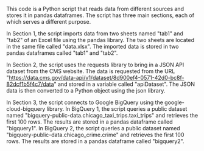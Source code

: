 This code is a Python script that reads data from different sources and stores it in pandas dataframes. The script has three main sections, each of which serves a different purpose.

In Section 1, the script imports data from two sheets named "tab1" and "tab2" of an Excel file using the pandas library. The two sheets are located in the same file called "data.xlsx". The imported data is stored in two pandas dataframes called "tab1" and "tab2".

In Section 2, the script uses the requests library to bring in a JSON API dataset from the CMS website. The data is requested from the URL "https://data.cms.gov/data-api/v1/dataset/8d900ef4-0571-42d0-bc8f-82dcf1b5f4c7/data" and stored in a variable called "apiDataset". The JSON data is then converted to a Python object using the json library.

In Section 3, the script connects to Google BigQuery using the google-cloud-bigquery library. In BigQuery 1, the script queries a public dataset named "bigquery-public-data.chicago_taxi_trips.taxi_trips" and retrieves the first 100 rows. The results are stored in a pandas dataframe called "bigquery1". In BigQuery 2, the script queries a public dataset named "bigquery-public-data.chicago_crime.crime" and retrieves the first 100 rows. The results are stored in a pandas dataframe called "bigquery2".
